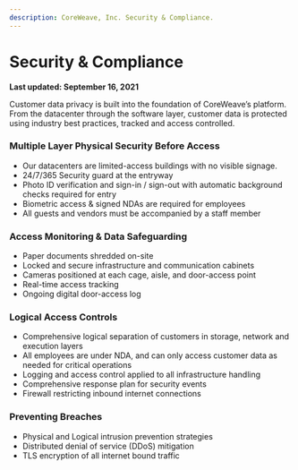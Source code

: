 ```yaml
---
description: CoreWeave, Inc. Security & Compliance.
---
```


# Security & Compliance

**Last updated: September 16, 2021**

Customer data privacy is built into the foundation of CoreWeave’s platform. From the datacenter through the software layer, customer data is protected using industry best practices, tracked and access controlled.&#x20;

### **Multiple Layer Physical Security Before Access**

* Our datacenters are limited-access buildings with no visible signage.
* 24/7/365 Security guard at the entryway
* Photo ID verification and sign-in / sign-out with automatic background checks required for entry
* Biometric access & signed NDAs are required for employees
* All guests and vendors must be accompanied by a staff member

### **Access Monitoring & Data Safeguarding**

* Paper documents shredded on-site
* Locked and secure infrastructure and communication cabinets
* Cameras positioned at each cage, aisle, and door-access point
* Real-time access tracking
* Ongoing digital door-access log

### **Logical Access Controls**

* Comprehensive logical separation of customers in storage, network and execution layers
* All employees are under NDA, and can only access customer data as needed for critical operations
* Logging and access control applied to all infrastructure handling
* Comprehensive response plan for security events
* Firewall restricting inbound internet connections

### **Preventing Breaches**

* Physical and Logical intrusion prevention strategies
* Distributed denial of service (DDoS) mitigation
* TLS encryption of all internet bound traffic
